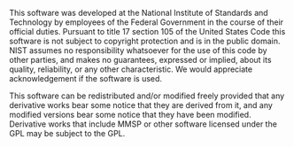 This software was developed at the National Institute of Standards and Technology
by employees of the Federal Government in the course of their official duties.
Pursuant to title 17 section 105 of the United States Code this software is not
subject to copyright protection and is in the public domain. NIST assumes no
responsibility whatsoever for the use of this code by other parties, and makes no
guarantees, expressed or implied, about its quality, reliability, or any other
characteristic. We would appreciate acknowledgement if the software is used.

This software can be redistributed and/or modified freely provided that any
derivative works bear some notice that they are derived from it, and any modified
versions bear some notice that they have been modified. Derivative works that
include MMSP or other software licensed under the GPL may be subject to the GPL.

